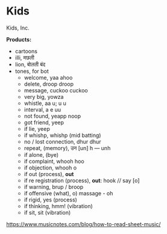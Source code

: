 # Kids
Kids, Inc. 

**Products:**
- cartoons 
- illi, मछली
- lion, बोलती बंद
- tones, for bot
  - welcome, yaa ahoo
  - delete, droop droop
  - message, cuckoo cuckoo
  - very big, yowza
  - whistle, aa u; u u
  - interval, a e uu
  - not found, yeapp noop
  - got friend, yeep
  - if lie, yeep
  - if whishp, whishp (mid batting)
  - no / lost connection, dhur dhur
  - repeat, (memory), उन [un] h — unh
  - if alone, (bye)
  - if complaint, whooh hoo
  - if objection, whooh o
  - if out (process), **out**
  - if re registration (process), **out**: hook // say [o]
  - if warning, brup / broop
  - if offensive (what), o) massage - oh
  - if rigid, yes (process)
  - if thinking, hmm! (vibration)
  - if sit, sit (vibration) 

https://www.musicnotes.com/blog/how-to-read-sheet-music/
